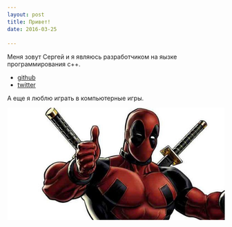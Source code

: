 ```yaml
---
layout: post
title: Привет!
date: 2016-03-25

---
```


Меня зовут Сергей и я являюсь разработчиком на яызке программирования c++.

 - [github](https://github.com/ksergey)
 - [twitter](https://twitter.com/ksergey_)

А еще я люблю играть в компьютерные игры.

![deadpool](/public/img/Deadpool-Thumbs-Up.jpg)
